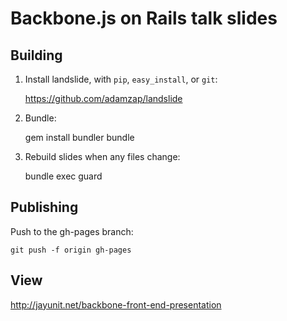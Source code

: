 # Backbone.js on Rails talk slides

## Building

1. Install landslide, with `pip`, `easy_install`, or `git`:

    https://github.com/adamzap/landslide

2. Bundle:

    gem install bundler
    bundle

3. Rebuild slides when any files change:

    bundle exec guard

## Publishing

Push to the gh-pages branch:

    git push -f origin gh-pages

## View

http://jayunit.net/backbone-front-end-presentation
